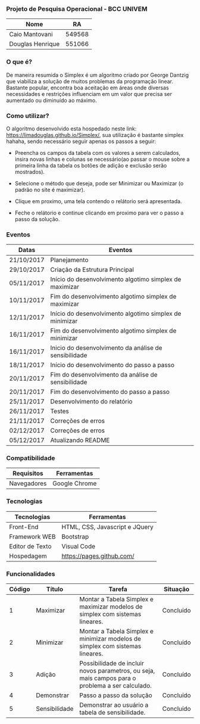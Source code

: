 
### Projeto de Pesquisa Operacional - BCC UNIVEM

Nome							| RA
------------------------------	|--------
Caio Mantovani  	|  549568
Douglas Henrique		| 551066


### O que é? 
De maneira resumida o Simplex é um algoritmo criado por George Dantzig que viabiliza a solução de muitos problemas da programação linear. Bastante popular, encontra boa aceitação em áreas onde diversas necessidades e restrições influenciam em um valor que precisa ser aumentado ou diminuído ao máximo.

### Como utilizar?
O algoritmo desenvolvido esta hospedado neste link: https://limadouglas.github.io/Simplex/, sua utilização é bastante simplex hahaha, sendo necessário seguir apenas os passos a seguir:

- Preencha os campos da tabela com os valores a serem calculados, insira novas linhas e colunas se necessário(ao passar o mouse sobre a primeira linha da tabela os botões de adição e exclusão serão mostrados).

- Selecione o método que deseja, pode ser Minimizar ou Maximizar (o padrão no site é maximizar).

- Clique em proximo, uma tela contendo o relátorio será apresentada.

- Feche o relátorio e continue clicando em proximo para ver o passo a passo da solução. 

### Eventos

Datas 	  		| Eventos
--------------- | ----------------------------------------------------------
21/10/2017    	| Planejamento
29/10/2017    	| Criação da Estrutura Principal
05/11/2017    	| Início do desenvolvimento algotimo simplex de maximizar
10/11/2017  	  | Fim do desenvolvimento algotimo simplex de maximizar
12/11/2017    	| Início do desenvolvimento algotimo simplex de minimizar
16/11/2017    	| Fim do desenvolvimento algotimo simplex de minimizar
16/11/2017    	| Inicio do desenvolvimento da análise de sensibilidade
18/11/2017    	| Início do desenvolvimento do passo a passo
20/11/2017    	| Fim do desenvolvimento da análise de sensibilidade
20/11/2017    	| Fim do desenvolvimento do passo a passo
25/11/2017    	| Desenvolvimento do relatório
26/11/2017    	| Testes
21/11/2017    	| Correções de erros
02/12/2017    	| Correções de erros
05/12/2017    	| Atualizando README

### Compatibilidade

Requisitos 			| Ferramentas
--------- 			| ------
Navegadores     	| Google Chrome



### Tecnologias

Tecnologias 	| Ferramentas
--------- 		| ------
Front-End     	| HTML, CSS, Javascript e JQuery
Framework WEB   | Bootstrap
Editor de Texto | Visual Code
Hospedagem | https://pages.github.com/

### Funcionalidades

Código 		| Título 												| Tarefa 																									| Situação 
--------- 	| ------ 												| -------																									| ----------
1 			| Maximizar 											| Montar a Tabela Simplex e maximizar modelos de simplex com sistemas lineares. 	| Concluído 
2 			| Minimizar 											| Montar a Tabela Simplex e minimizar modelos de simplex com sistemas lineares. 	| Concluído 
3 			| Adição	| Possibilidade de incluir novos parametros, ou seja, mais campos para o problema a ser calculado.							| Concluído 
4 			| Demonstrar 								| Passo a passo da solução 					| Concluído
5  			| Sensibilidade 										| Demonstrar ao usuário a tabela de sensibilidade. 															| Concluído



